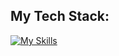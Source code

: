 ## My Tech Stack:
[![My Skills](https://skillicons.dev/icons?i=html,css,js,bootstrap,tailwind,php,laravel)](https://skillicons.dev)

